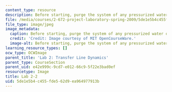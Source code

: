 ```yaml
---
content_type: resource
description: Before starting, purge the system of any pressurized water or air.
file: /media/courses/2-672-project-laboratory-spring-2009/5de1e5b4c455fde562d9ea964977913b_lab2-2.jpg
file_type: image/jpeg
image_metadata:
  caption: Before starting, purge the system of any pressurized water or air.
  credit: 'Credit: Image courtesy of MIT OpenCourseWare.'
  image-alt: Before starting, purge the system of any pressurized water or air.
learning_resource_types: []
ocw_type: OCWImage
parent_title: 'Lab 2: Transfer Line Dynamics'
parent_type: CourseSection
parent_uid: e42e999c-9cd7-e012-66c9-5f22e3bad0ef
resourcetype: Image
title: Lab 2-2
uid: 5de1e5b4-c455-fde5-62d9-ea964977913b
---
```

